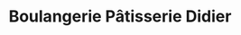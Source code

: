 ---
title: "Boulangerie Pâtisserie Didier"
url: /castres/boulangerie-patisserie-didier/
shop: boulangerie
---